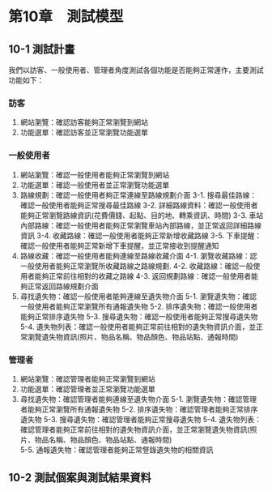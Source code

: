 # 第10章　測試模型
## 10-1 測試計畫
我們以訪客、一般使用者、管理者角度測試各個功能是否能夠正常運作，主要測試功能如下：

### 訪客
1. 網站瀏覽：確認訪客能夠正常瀏覽到網站
2. 功能選單：確認訪客並正常瀏覽功能選單

### 一般使用者
1. 網站瀏覽：確認一般使用者能夠正常瀏覽到網站
2. 功能選單：確認一般使用者並正常瀏覽功能選單
3. 路線規劃：確認一般使用者夠正常連線至路線規劃介面
    3-1. 搜尋最佳路線：確認一般使用者能夠正常搜尋最佳路線
    3-2. 詳細路線資料：確認一般使用者能夠正常瀏覽路線資訊(花費價錢、起點、目的地、轉乘資訊、時間)
    3-3. 車站內部路線：確認一般使用者能夠正常瀏覽車站內部路線，並正常返回詳細路線資訊
    3-4. 收藏路線：確認一般使用者能夠正常新增收藏路線
    3-5. 下車提醒：確認一般使用者能夠正常新增下車提醒，並正常接收到提醒通知
4. 路線收藏：確認一般使用者能夠連線至路線收藏介面
    4-1. 瀏覽收藏路線：認一般使用者能夠正常瀏覽所收藏路線之路線規劃.
    4-2. 收藏路線：確認一般使用者能夠正常前往相對的收藏之路線
    4-3. 返回規劃路線：確認一般使用者能夠正常返回路線規劃介面
5. 尋找遺失物：確認一般使用者能夠連線至遺失物介面
    5-1. 瀏覽遺失物：確認一般使用者能夠正常瀏覽所有通報遺失物
    5-2. 排序遺失物：確認一般使用者能夠正常排序遺失物
    5-3. 搜尋遺失物：確認一般使用者能夠正常搜尋遺失物
    5-4. 遺失物列表：確認一般使用者能夠正常前往相對的遺失物資訊介面，並正常瀏覽遺失物資訊(照片、物品名稱、物品顏色、物品站點、通報時間)

### 管理者
1. 網站瀏覽：確認管理者能夠正常瀏覽到網站
2. 功能選單：確認管理者並正常瀏覽功能選單
3. 尋找遺失物：確認管理者能夠連線至遺失物介面
    5-1. 瀏覽遺失物：確認管理者能夠正常瀏覽所有通報遺失物
    5-2. 排序遺失物：確認管理者能夠正常排序遺失物
    5-3. 搜尋遺失物：確認管理者能夠正常搜尋遺失物
    5-4. 遺失物列表：確認管理者能夠正常前往相對的遺失物資訊介面，並正常瀏覽遺失物資訊(照片、物品名稱、物品顏色、物品站點、通報時間)\
    5-5. 通報遺失物：確認管理者能夠正常豋錄遺失物的相關資訊

## 10-2 測試個案與測試結果資料











